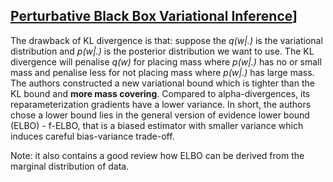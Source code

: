 ## [Perturbative Black Box Variational Inference](https://arxiv.org/abs/1709.07433)] 

The drawback of KL divergence is that: suppose the *q(w|.)* is the variational distribution and *p(w|.)* is the posterior distribution we want to use. The KL divergence will penalise *q(w)* for placing mass where *p(w|.)* has no or small mass and penalise less for not placing mass where *p(w|.)* has large mass. The authors constructed a new variational bound which is tighter than the KL bound and **more mass covering**. Compared to alpha-divergences, its reparameterization gradients have a lower variance. In short, the authors chose a lower bound lies in the general version of evidence lower bound (ELBO) - f-ELBO, that is a biased estimator with smaller variance which induces careful bias-variance trade-off.

Note: it also contains a good review how ELBO can be derived from the marginal distribution of data.